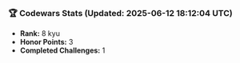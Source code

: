 ### 🏆 Codewars Stats (Updated: 2025-06-12 18:12:04 UTC)

- **Rank:** 8 kyu
- **Honor Points:** 3
- **Completed Challenges:** 1
